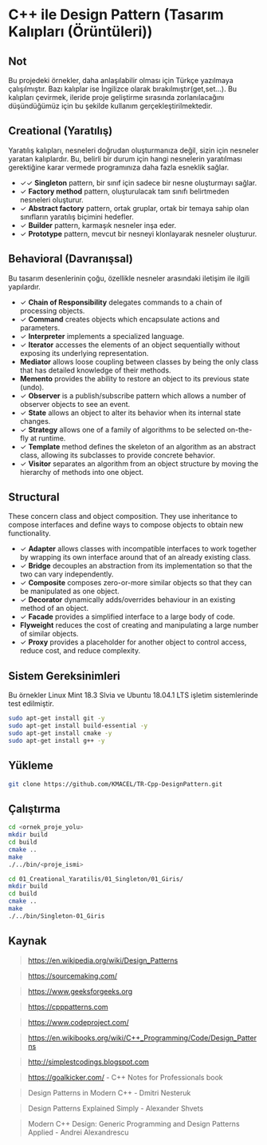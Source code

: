 # C++ ile Design Pattern (Tasarım Kalıpları (Örüntüleri))

## Not
Bu projedeki örnekler, daha anlaşılabilir olması için Türkçe yazılmaya çalışılmıştır. Bazı kalıplar ise İngilizce olarak bırakılmıştır(get,set...). Bu kalıpları çevirmek, ileride proje geliştirme sırasında zorlanılacağını düşündüğümüz için bu şekilde kullanım gerçekleştirilmektedir. 

## **Creational** (Yaratılış)

Yaratılış kalıpları, nesneleri doğrudan oluşturmanıza değil, sizin için nesneler yaratan kalıplardır. Bu, belirli bir durum için hangi nesnelerin yaratılması gerektiğine karar vermede programınıza daha fazla esneklik sağlar.

* ✓✓ **Singleton** pattern,  bir sınıf için sadece bir nesne oluşturmayı sağlar.
* ✓ **Factory method** pattern, oluşturulacak tam sınıfı belirtmeden nesneleri oluşturur.
* ✓ **Abstract factory**  pattern, ortak gruplar, ortak bir temaya sahip olan sınıfların yaratılış biçimini hedefler.
* ✓ **Builder** pattern, karmaşık nesneler inşa eder.
* ✓ **Prototype** pattern, mevcut bir nesneyi klonlayarak nesneler oluşturur.

## **Behavioral** (Davranışsal)

Bu tasarım desenlerinin çoğu, özellikle nesneler arasındaki iletişim ile ilgili yapılardır.

* ✓ **Chain of Responsibility** delegates commands to a chain of processing objects.
* ✓ **Command** creates objects which encapsulate actions and parameters.
* ✓ **Interpreter** implements a specialized language.
* ✓ **Iterator** accesses the elements of an object sequentially without exposing its underlying representation.
* **Mediator** allows loose coupling between classes by being the only class that has detailed knowledge of their methods.
* **Memento** provides the ability to restore an object to its previous state (undo).
* ✓ **Observer** is a publish/subscribe pattern which allows a number of observer objects to see an event.
* ✓ **State** allows an object to alter its behavior when its internal state changes.
* ✓ **Strategy** allows one of a family of algorithms to be selected on-the-fly at runtime.
* ✓ **Template** method defines the skeleton of an algorithm as an abstract class, allowing its subclasses to provide concrete behavior.
* ✓ **Visitor** separates an algorithm from an object structure by moving the hierarchy of methods into one object.

## **Structural**
These concern class and object composition. They use inheritance to compose interfaces and define ways to compose objects to obtain new functionality.

* ✓ **Adapter** allows classes with incompatible interfaces to work together by wrapping its own interface around that of an already existing class.
* ✓ **Bridge** decouples an abstraction from its implementation so that the two can vary independently.
* ✓ **Composite** composes zero-or-more similar objects so that they can be manipulated as one object.
* ✓ **Decorator** dynamically adds/overrides behaviour in an existing method of an object.
* ✓ **Facade** provides a simplified interface to a large body of code.
* **Flyweight** reduces the cost of creating and manipulating a large number of similar objects.
* ✓ **Proxy** provides a placeholder for another object to control access, reduce cost, and reduce complexity.

## **Sistem Gereksinimleri**
Bu örnekler Linux Mint 18.3 Slvia ve Ubuntu 18.04.1 LTS işletim sistemlerinde test edilmiştir.

```bash
sudo apt-get install git -y
sudo apt-get install build-essential -y
sudo apt-get install cmake -y
sudo apt-get install g++ -y
```
## **Yükleme**
```bash
git clone https://github.com/KMACEL/TR-Cpp-DesignPattern.git
```
## **Çalıştırma**
```bash
cd <ornek_proje_yolu>
mkdir build
cd build
cmake ..
make
./../bin/<proje_ismi>
```

```bash
cd 01_Creational_Yaratilis/01_Singleton/01_Giris/
mkdir build
cd build
cmake ..
make
./../bin/Singleton-01_Giris
```

## **Kaynak**
> https://en.wikipedia.org/wiki/Design_Patterns 

> https://sourcemaking.com/

> https://www.geeksforgeeks.org

> https://cpppatterns.com

> https://www.codeproject.com/

> https://en.wikibooks.org/wiki/C++_Programming/Code/Design_Patterns

> http://simplestcodings.blogspot.com

> https://goalkicker.com/ - C++ Notes for Professionals book

> Design Patterns in Modern C++ - Dmitri Nesteruk

> Design Patterns Explained Simply - Alexander Shvets

> Modern C++ Design: Generic Programming and Design Patterns Applied - Andrei Alexandrescu